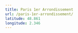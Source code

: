 ```yaml
---
title: Paris 1er Arrondissement
url: /paris-1er-arrondissement/
latitude: 48.861
longitude: 2.346
---
```

